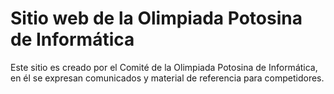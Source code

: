 # Sitio web de la Olimpiada Potosina de Informática

Este sitio es creado por el Comité de la Olimpiada Potosina de Informática, en él se expresan comunicados y material de referencia para competidores.
